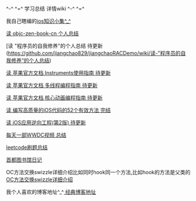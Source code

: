 
^-^ ^=^    学习总结 详情wiki    ^-^ ^=^


我自己瞎编的[ios知识小集^_^](https://github.com/jiangchao829/IOS-entry-to-give-up/wiki/ios知识小集%5E_%5E)

[读 objc-zen-book-cn 个人总结](https://github.com/jiangchao829/jiangchaoRACDemo/wiki/读-objc-zen-book-cn)

[读 "程序员的自我修养"的个人总结 待更新(https://github.com/jiangchao829/jiangchaoRACDemo/wiki/读-”程序员的自我修养“的个人总结)

[读 苹果官方文档 Instruments使用指南 待更新](https://github.com/jiangchao829/jiangchaoRACDemo/wiki/读-苹果官方文档---Instruments使用指南)

[读 苹果官方文档 多线程编程指南 待更新](https://github.com/jiangchao829/jiangchaoRACDemo/wiki/读-苹果官方文档--多线程编程指南)

[读 苹果官方文档 核心动画编程指南 待更新](https://github.com/jiangchao829/jiangchaoRACDemo/wiki/读-苹果官方文档-核心动画编程指南)

[读 编写高质量的iOS代码的52个有效方法  完结](https://github.com/jiangchao829/IOS-entry-to-give-up/wiki/读-%22编写高质量的iOS代码的52个有效方法%22-总结)

[读 iOS应用逆向工程(第2版) 待更新](https://github.com/jiangchao829/IOS-entry-to-give-up/wiki/读-iOS应用逆向工程(第2版))

[每天一部WWDC视频 总结](https://github.com/jiangchao829/jiangchaoRACDemo/wiki/每天一部WWDC视频-总结)

[leetcode刷题总结](https://github.com/jiangchao829/jiangchaoRACDemo/wiki/leetcode刷题总结)

[首都图书馆日记](https://github.com/jiangchao829/Capital-Library-Note/wiki/Editing-2019-12-1首图总结)

OC方法交换swizzle详细介绍比如同时hook同一个方法,比如hook的方法是父类的
[OC方法交换swizzle详细介绍](https://github.com/jiangchao829/IOS-entry-to-give-up/wiki/OC方法交换swizzle详细介绍)

我个人喜欢的博客地址^_^[ 经典博客地址](https://github.com/jiangchao829/IOS-entry-to-give-up/wiki/经典博客地址)



